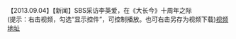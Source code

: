 【2013.09.04】【新闻】SBS采访李英爱，在《大长今》十周年之际      
(提示：右击视频，勾选“显示控件”，可控制播放。也可右击另存为视频下载)[视频地址](https://video.h5.weibo.cn/1034:4367510041259392/4367510465731366)